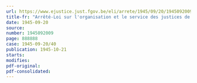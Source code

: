 ```yaml
---
url: https://www.ejustice.just.fgov.be/eli/arrete/1945/09/20/1945092009/justel
title-fr: "Arrêté-Loi sur l'organisation et le service des justices de paix"
date: 1945-09-20
source:
number: 1945092009
page: 888888
case: 1945-09-20/40
publication: 1945-10-21
starts:
modifies:
pdf-original:
pdf-consolidated:
---
```


